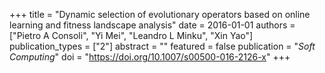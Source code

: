 +++
title = "Dynamic selection of evolutionary operators based on online learning and fitness landscape analysis"
date = 2016-01-01
authors = ["Pietro A Consoli", "Yi Mei", "Leandro L Minku", "Xin Yao"]
publication_types = ["2"]
abstract = ""
featured = false
publication = "*Soft Computing*"
doi = "https://doi.org/10.1007/s00500-016-2126-x"
+++

